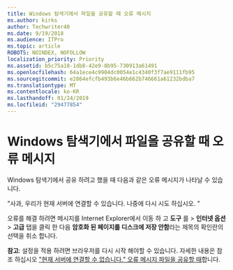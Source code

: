 ```yaml
---
title: Windows 탐색기에서 파일을 공유할 때 오류 메시지
ms.author: kirks
author: Techwriter40
ms.date: 9/19/2018
ms.audience: ITPro
ms.topic: article
ROBOTS: NOINDEX, NOFOLLOW
localization_priority: Priority
ms.assetid: b5c75a18-1db8-42e9-8b95-730913a61491
ms.openlocfilehash: 64a1ece4c9904dc0054e1c4340f3f7ae9111fb95
ms.sourcegitcommit: e2864efcfb493b6e46b662b746661a61232bdba7
ms.translationtype: MT
ms.contentlocale: ko-KR
ms.lasthandoff: 01/24/2019
ms.locfileid: "29477854"
---
```

# <a name="error-message-when-sharing-files-from-windows-explorer"></a>Windows 탐색기에서 파일을 공유할 때 오류 메시지

Windows 탐색기에서 공유 하려고 했을 때 다음과 같은 오류 메시지가 나타날 수 있습니다.
  
"사과, 우리가 현재 서버에 연결할 수 있습니다. 나중에 다시 시도 하십시오. "
  
오류를 해결 하려면 메시지를 Internet Explorer에서 이동 하 고 **도구** 를 \> **인터넷 옵션** \> **고급** 탭을 클릭 한 다음 **암호화 된 페이지를 디스크에 저장 안함**라는 제목의 확인란의 선택을 취소 합니다. 
  
 **참고**: 설정을 적용 하려면 브라우저를 다시 시작 해야할 수 있습니다. 자세한 내용은 참조 하십시오 ["현재 서버에 연결할 수 없습니다." 오류 메시지 파일을 공유할 때](https://go.microsoft.com/fwlink/?linkid=2022914)합니다.
  


